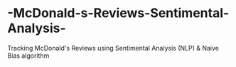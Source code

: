 # -McDonald-s-Reviews-Sentimental-Analysis-
Tracking McDonald's Reviews using Sentimental Analysis (NLP) &amp; Naive Bias algorithm
